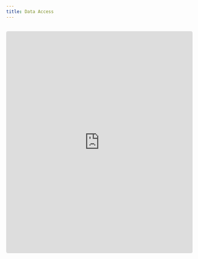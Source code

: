 ```yaml
---
title: Data Access
---
```



<iframe 
  src="https://esgf.github.io/esgf-user-support/user_guide.html" 
  width="100%" 
  height="600px" 
  frameborder="0"
  style="border:1px solid #ddd; border-radius:4px; margin:1rem 0;"
  loading="lazy"
></iframe>

